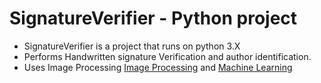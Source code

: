# SignatureVerifier - Python project

- SignatureVerifier is a project that runs on python 3.X
- Performs Handwritten signature Verification and author identification.
- Uses Image Processing [Image Processing](https://www.tutorialspoint.com/dip/image_processing_introduction.htm) and [Machine Learning](https://www.tutorialspoint.com/machine_learning_with_python/index.html)
